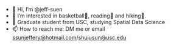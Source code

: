 - 👋 Hi, I’m @jeff-suen
- 👀 I’m interested in basketball🏀, reading📖 and hiking🌲.
- 🌱 Graduate student from USC, studying Spatial Data Science
- 📫 How to reach me: DM me or email ssunjeffery@hotmail.com/shujusun@usc.edu

<!---
jeff-suen/jeff-suen is a ✨ special ✨ repository because its `README.md` (this file) appears on your GitHub profile.
You can click the Preview link to take a look at your changes.
--->
